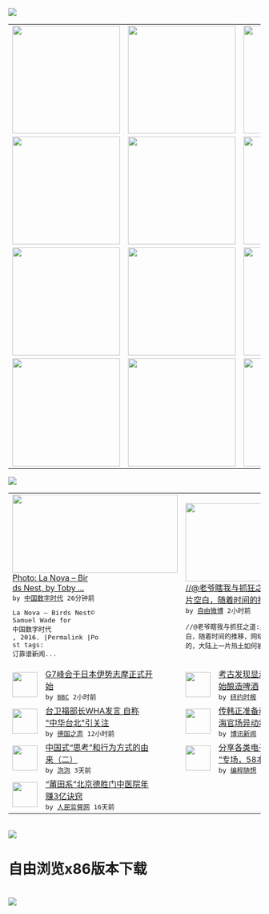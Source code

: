 

<a href="https://github.com/greatfire/z/raw/master/FreeBrowser.apk"><img src="https://raw.githubusercontent.com/greatfire/wiki/master/x/header.png" /></a><table><tr><td width="262" align="center" valign="center"><a href="https://github.com/greatfire/wiki/wiki/nyt" title="纽约时报中文网 国际纵览"><img src="https://raw.githubusercontent.com/greatfire/wiki/master/x/nyt_flag.png" width="215"/></a></td><td width="262" align="center" valign="center"><a href="https://github.com/greatfire/wiki/wiki/dw" title=""><img src="https://raw.githubusercontent.com/greatfire/wiki/master/x/dw_flag.png" width="215"/></a></td><td width="262" align="center" valign="center"><a href="https://github.com/greatfire/wiki/wiki/rmjd" title=""><img src="https://raw.githubusercontent.com/greatfire/wiki/master/x/rmjd_flag.png" width="215"/></a></td></tr><tr><td width="262" align="center" valign="center"><a href="https://github.com/paopaonetizen/website" title="泡泡 - 未经审查的互联网信息"><img src="https://raw.githubusercontent.com/greatfire/wiki/master/x/pp_flag.png" width="215"/></a></td><td width="262" align="center" valign="center"><a href="https://github.com/getlantern/mirror" title="以及自由微博和GreatFire.org官方中文论坛"><img src="https://raw.githubusercontent.com/greatfire/wiki/master/x/lantern_flag.png" width="215"/></a></td><td width="262" align="center" valign="center"><a href="https://github.com/cdtmirrors/m/" title=""><img src="https://raw.githubusercontent.com/greatfire/wiki/master/x/cdt_flag.png" width="215"/></a></td></tr><tr><td width="262" align="center" valign="center"><a href="https://github.com/program-think/blog" title="编程随想的博客"><img src="https://raw.githubusercontent.com/greatfire/wiki/master/x/pt_flag.png" width="215"/></a></td><td width="262" align="center" valign="center"><a href="https://github.com/greatfire/wiki/wiki/bbc" title=""><img src="https://raw.githubusercontent.com/greatfire/wiki/master/x/bbc_flag.png" width="215"/></a></td><td width="262" align="center" valign="center"><a href="https://github.com/freeweibo/s" title="自由微博 - 匿名和不受屏蔽的新浪微博搜索"><img src="https://raw.githubusercontent.com/greatfire/wiki/master/x/fw_flag.png" width="215"/></a></td></tr><tr><td width="262" align="center" valign="center"><a href="https://github.com/greatfire/wiki/wiki/google" title=""><img src="https://raw.githubusercontent.com/greatfire/wiki/master/x/google_flag.png" width="215"/></a></td><td width="262" align="center" valign="center"><a href="https://github.com/bxnews/boxun" title=""><img src="https://raw.githubusercontent.com/greatfire/wiki/master/x/bx_flag.png" width="215"/></a></td><td width="262" align="center" valign="center"><a href="https://github.com/greatfire/wiki/wiki/open-source" title="欢迎访问GreatFire.org开发者项目网站"><img src="https://raw.githubusercontent.com/greatfire/wiki/master/x/open-source_flag.png" width="215"/></a></td></tr></table><img src="https://raw.githubusercontent.com/greatfire/wiki/master/x/newsfeed text.png" /><table cols="4"><tr><td colspan="2" width="380"><a href="http://feedproxy.google.com/~r/chinadigitaltimes/IyPt/~3/KnE36z4KYoI/"><img src="http://i2.wp.com/chinadigitaltimes.net/chinese/files/2016/05/27163366891_12e31d6e6d_z.jpg?resize=640%2C420" width="330" height="156"/></a></br><a href="http://feedproxy.google.com/~r/chinadigitaltimes/IyPt/~3/KnE36z4KYoI/">Photo: La Nova – Bir<br/>ds Nest, by Toby ...</a></br><kbd> by <a href="http://chinadigitaltimes.net/chinese/">中国数字时代</a> 26分钟前 </kbd></br><pre>La Nova – Birds Nest© <br/>Samuel Wade for 中国数字时代<br/>, 2016. |Permalink |Po<br/>st tags: 订靠谱新闻...</pre></td><td colspan="2" width="380"><a href="https://freeweibo.com/weibo/3979365740537542"><img src="https://raw.githubusercontent.com/greatfire/wiki/master/x/fw_logo_b.png" width="330" height="156"/></a></br><a href="https://freeweibo.com/weibo/3979365740537542">//@老爷瞎我与抓狂之道:此刻的我脑子一<br/>片空白，随着时间的推…</a></br><kbd> by <a href="https://freeweibo.com/">自由微博</a> 2小时前 </kbd></br><pre>//@老爷瞎我与抓狂之道:此刻的我脑子一片空<br/>白，随着时间的推移，网络一条条的刷新，我看到<br/>的，大陆上一片热土如何被染</pre></td></tr><tr><td><img src="http://a.files.bbci.co.uk/worldservice/live/assets/images/2016/05/26/160526041608_japan_g7_leaders_144x81_afp_nocredit.jpg" width="50" height="50"/></td><td width="280"><a href="http://www.bbc.com/zhongwen/simp/world/2016/05/160526_japan_g7_summit">G7峰会于日本伊势志摩正式开<br/>始</a></br><kbd> by <a href="http://www.bbc.co.uk/zhongwen/simp">BBC</a> 2小时前 </kbd></td><td><img src="https://static01.nyt.com/images/2016/05/26/world/26chinabeer/26chinabeer-articleLarge.jpg" width="50" height="50"/></td><td width="280"><a href="https://d7odklm2qes9e.cloudfront.net/culture/20160526/t26chinabeer/">考古发现显示中国五千年前已开<br/>始酿造啤酒</a></br><kbd> by <a href="http://m.cn.nytimes.com/">纽约时报</a> 4小时前 </kbd></td></tr><tr><td><img src="http://www.dw.com/image/0,,19283272_302,00.jpg" width="50" height="50"/></td><td width="280"><a href="http://dw.com/p/1IuRv?maca=chi-GK-text-greatfire-all-chinese-15625-xml-mrss">台卫福部长WHA发言  自称<br/>"中华台北"引关注</a></br><kbd> by <a href="http://dw.de">德国之声</a> 12小时前 </kbd></td><td><img src="https://raw.githubusercontent.com/greatfire/wiki/master/x/bx_logo.png" width="50" height="50"/></td><td width="280"><a href="http://www.boxun.com/news/gb/china/2016/05/201605251321.shtml">传韩正准备动身赴京任副总理上<br/>海官场异动将揭幕</a></br><kbd> by <a href="http://www.boxun.com">博讯新闻</a> 1天前 </kbd></td></tr><tr><td><img src="https://raw.githubusercontent.com/greatfire/wiki/master/x/pp_logo.png" width="50" height="50"/></td><td width="280"><a href="https://pao-pao.net/article/699">中国式“思考”和行为方式的由<br/>来（二）</a></br><kbd> by <a href="https://pao-pao.net">泡泡</a> 3天前 </kbd></td><td><img src="https://raw.githubusercontent.com/greatfire/wiki/master/x/pt_logo.png" width="50" height="50"/></td><td width="280"><a href="http://feedproxy.google.com/~r/programthink/~3/gW7pAXwOLyA/share-books.html">分享各类电子书（“TXT格式<br/>”专场，58本）</a></br><kbd> by <a href="http://program-think.blogspot.com">编程随想</a> 6天前 </kbd></td></tr><tr><td><img src="http://www.rmjdw.com/uploads/160510/3-1605102102421C.jpg" width="50" height="50"/></td><td width="280"><a href="http://www.rmjdw.com//tebiebaodao/20160510/15526.html">“莆田系”北京德胜门中医院年<br/>赚3亿诀窍 </a></br><kbd> by <a href="http://www.rmjdw.com/">人民监督网</a> 16天前 </kbd></td></table></br><a href="https://github.com/greatfire/z/raw/master/FreeBrowser.apk"><img src="https://raw.githubusercontent.com/greatfire/wiki/master/x/download app.png" /></a><h1>自由浏览x86版本下载<h1><a href="https://github.com/greatfire/z/raw/master/FreeBrowser-x86.apk"><img src="https://raw.githubusercontent.com/greatfire/images/master/fb86.qr.png" /></a>